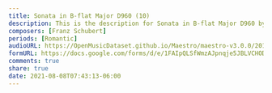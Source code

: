 ```yaml
---
title: Sonata in B-flat Major D960 (10)
description: This is the description for Sonata in B-flat Major D960 by Franz Schubert
composers: [Franz Schubert]
periods: [Romantic]
audioURL: https://OpenMusicDataset.github.io/Maestro/maestro-v3.0.0/2018/MIDI-Unprocessed_Schubert4-6_MID--AUDIO_10_R2_2018_wav.midi
formURL: https://docs.google.com/forms/d/e/1FAIpQLSfWmzAJpnqje5JBLVCHOD-XDl7Vzgakvk5CIN6LhVB3HaSwOg/viewform
comments: true
share: true
date: 2021-08-08T07:43:13-06:00
---
```

